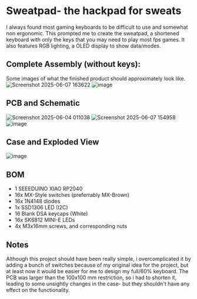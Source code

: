 # Sweatpad- the hackpad for sweats
I always found most gaming keyboards to be difficult to use and somewhat non ergonomic. This prompted me to create the sweatpad, a shortened keyboard with only the keys that you may need to play most fps games. It also features RGB lighting, a OLED display to show data/modes.

## Complete Assembly (without keys):
Some images of what the finished product should approximately look like. 
![Screenshot 2025-06-07 163622](https://github.com/user-attachments/assets/8be619e6-52e9-4de0-af66-681052f2a535)
![image](https://github.com/user-attachments/assets/54c41ae5-88ce-4b8d-b58d-8276979da1e4)

## PCB and Schematic
![Screenshot 2025-06-04 011038](https://github.com/user-attachments/assets/ea50e0de-978e-4b50-85ff-61949f200fd9) 
![Screenshot 2025-06-07 154958](https://github.com/user-attachments/assets/f6637263-afae-4b75-ae31-3ee854719555)
![image](https://github.com/user-attachments/assets/42634029-e826-41a4-bebe-b776546344a1)

## Case and Exploded View
![image](https://github.com/user-attachments/assets/9f46751c-6769-48c6-af54-ad63e62343ab)

## BOM 
- 1 SEEEDUINO XIAO RP2040
- 16x MX-Style switches (preferrably MX-Brown)
- 16x 1N4148 diodes
- 1x SSD1306 LED (I2C)
- 16 Blank DSA keycaps (White)
- 16x SK6812 MINI-E LEDs
- 4x M3x16mm screws, and corresponding nuts

## Notes
Although this project should have been really simple, i overcomplicated it by adding a bunch of switches because of my original idea for the project, but at least now it would be easier for me to design my full/60% keyboard. The PCB was larger than the 100x100 mm restriction, so i had to shorten it, leading to some unsightly changes in the case- but they shouldn't have any effect on the functionality. 
